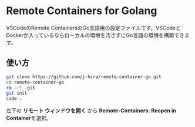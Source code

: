 # Remote Containers for Golang

VSCodeのRemote ContainersのGo言語用の設定ファイルです。VSCodeとDockerが入っているならローカルの環境を汚さずにGo言語の環境を構築できます。

## 使い方

```bash
git clone https://github.com/j-hira/remote-container-go.git
cd remote-container-go
rm -rf .git
git init
code .
```
左下の **リモート ウィンドウを開く** から **Remote-Containers: Reopen in Container**を選択。
